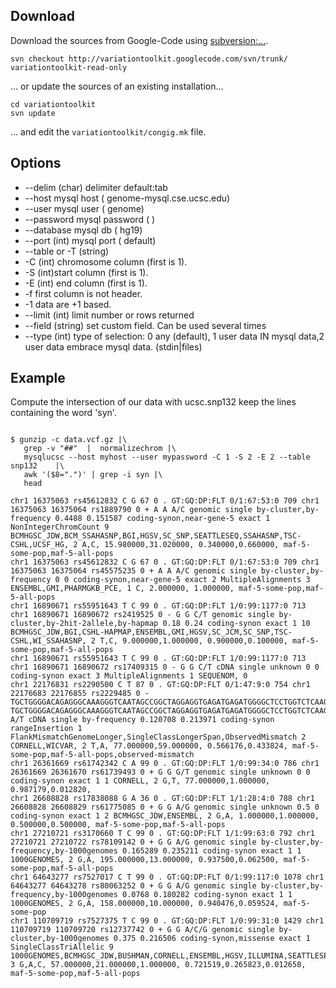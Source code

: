 


## Download ##
Download the sources from Google-Code using [subversion:...](http://subversion.apache.org/).
```
svn checkout http://variationtoolkit.googlecode.com/svn/trunk/ variationtoolkit-read-only
```
... or update the sources of an existing installation...
```
cd variationtoolkit
svn update
```
... and edit the `variationtoolkit/congig.mk` file.

## Options ##

  * --delim (char) delimiter default:tab
  * --host mysql host ( genome-mysql.cse.ucsc.edu)
  * --user mysql user ( genome)
  * --password mysql password ( )
  * --database mysql db ( hg19)
  * --port (int) mysql port ( default)
  * --table or -T (string)
  * -C (int) chromosome column (first is 1).
  * -S (int)start column (first is 1).
  * -E (int) end column (first is 1).
  * -f first column is not header.
  * -1 data are +1 based.
  * --limit (int) limit number or rows returned
  * --field (string) set custom field. Can be used several times
  * --type (int) type of selection: 0 any (default), 1 user data IN mysql data,2 user data embrace mysql data. (stdin|files)


## Example ##

Compute the intersection of our data with ucsc.snp132 keep the lines containing the word 'syn'.


```

$ gunzip -c data.vcf.gz |\
   grep -v "##"  |  normalizechrom |\
   mysqlucsc --host myhost --user mypassword -C 1 -S 2 -E 2 --table snp132    |\
   awk '($8=".")' | grep -i syn |\
   head
   
chr1 16375063 rs45612832 C G 67 0 . GT:GQ:DP:FLT 0/1:67:53:0 709 chr1 16375063 16375064 rs1889790 0 + A A A/C genomic single by-cluster,by-frequency 0.4488 0.151587 coding-synon,near-gene-5 exact 1 NonIntegerChromCount 9 BCMHGSC_JDW,BCM_SSAHASNP,BGI,HGSV,SC_SNP,SEATTLESEQ,SSAHASNP,TSC-CSHL,UCSF_HG, 2 A,C, 15.980000,31.020000, 0.340000,0.660000, maf-5-some-pop,maf-5-all-pops
chr1 16375063 rs45612832 C G 67 0 . GT:GQ:DP:FLT 0/1:67:53:0 709 chr1 16375063 16375064 rs45575235 0 + A A A/C genomic single by-cluster,by-frequency 0 0 coding-synon,near-gene-5 exact 2 MultipleAlignments 3 ENSEMBL,GMI,PHARMGKB_PCE, 1 C, 2.000000, 1.000000, maf-5-some-pop,maf-5-all-pops
chr1 16890671 rs55951643 T C 99 0 . GT:GQ:DP:FLT 1/0:99:1177:0 713 chr1 16890671 16890672 rs2419525 0 - G G C/T genomic single by-cluster,by-2hit-2allele,by-hapmap 0.18 0.24 coding-synon exact 1 10 BCMHGSC_JDW,BGI,CSHL-HAPMAP,ENSEMBL,GMI,HGSV,SC_JCM,SC_SNP,TSC-CSHL,WI_SSAHASNP, 2 T,C, 9.000000,1.000000, 0.900000,0.100000, maf-5-some-pop,maf-5-all-pops
chr1 16890671 rs55951643 T C 99 0 . GT:GQ:DP:FLT 1/0:99:1177:0 713 chr1 16890671 16890672 rs17409315 0 - G G C/T cDNA single unknown 0 0 coding-synon exact 3 MultipleAlignments 1 SEQUENOM, 0
chr1 22176831 rs2290500 C T 87 0 . GT:GQ:DP:FLT 0/1:47:9:0 754 chr1 22176683 22176855 rs2229485 0 - TGCTGGGGACAGAGGGCAAAGGGTCAATAGCCGGCTAGGAGGTGAGATGAGATGGGGCTCCTGGTCTCAAGGCAGGTGCAGTCTGCGGCTTGGCCTCCTGATCCTGCCGTTGCAAGAGTGGGGGGCCTCCCACCCTGGGTCCCCAGCCCTGCCCTCCCTGAGAGCTACTCAC TGCTGGGGACAGAGGGCAAAGGGTCAATAGCCGGCTAGGAGGTGAGATGAGATGGGGCTCCTGGTCTCAAGGCAGGTGCAGTCTGCGGCTTGGCCTCCTGATCCTGCCGTTGCAAGAGTGGGGGGCCTCCCACCCTGGGTCCCCAGCCCTGCCCTCCCTGAGAGCTACTCAC A/T cDNA single by-frequency 0.120708 0.213971 coding-synon rangeInsertion 1 FlankMismatchGenomeLonger,SingleClassLongerSpan,ObservedMismatch 2 CORNELL,WICVAR, 2 T,A, 77.000000,59.000000, 0.566176,0.433824, maf-5-some-pop,maf-5-all-pops,observed-mismatch
chr1 26361669 rs61742342 C A 99 0 . GT:GQ:DP:FLT 1/0:99:34:0 786 chr1 26361669 26361670 rs61739493 0 + G G G/T genomic single unknown 0 0 coding-synon exact 1 1 CORNELL, 2 G,T, 77.000000,1.000000, 0.987179,0.012820,
chr1 26608828 rs17838088 G A 36 0 . GT:GQ:DP:FLT 1/1:28:4:0 788 chr1 26608828 26608829 rs61775085 0 + G G A/G genomic single unknown 0.5 0 coding-synon exact 1 2 BCMHGSC_JDW,ENSEMBL, 2 G,A, 1.000000,1.000000, 0.500000,0.500000, maf-5-some-pop,maf-5-all-pops
chr1 27210721 rs3170660 T C 99 0 . GT:GQ:DP:FLT 1/1:99:63:0 792 chr1 27210721 27210722 rs78109142 0 + G G A/G genomic single by-cluster,by-frequency,by-1000genomes 0.165289 0.235211 coding-synon exact 1 1 1000GENOMES, 2 G,A, 195.000000,13.000000, 0.937500,0.062500, maf-5-some-pop,maf-5-all-pops
chr1 64643277 rs7527017 C T 99 0 . GT:GQ:DP:FLT 0/1:99:117:0 1078 chr1 64643277 64643278 rs80063252 0 + G G A/G genomic single by-cluster,by-frequency,by-1000genomes 0.0768 0.180282 coding-synon exact 1 1 1000GENOMES, 2 G,A, 158.000000,10.000000, 0.940476,0.059524, maf-5-some-pop
chr1 110709719 rs7527375 T C 99 0 . GT:GQ:DP:FLT 1/0:99:31:0 1429 chr1 110709719 110709720 rs12737742 0 + G G A/C/G genomic single by-cluster,by-1000genomes 0.375 0.216506 coding-synon,missense exact 1 SingleClassTriAllelic 9 1000GENOMES,BCMHGSC_JDW,BUSHMAN,CORNELL,ENSEMBL,HGSV,ILLUMINA,SEATTLESEQ,SSAHASNP, 3 G,A,C, 57.000000,21.000000,1.000000, 0.721519,0.265823,0.012658, maf-5-some-pop,maf-5-all-pops

```





